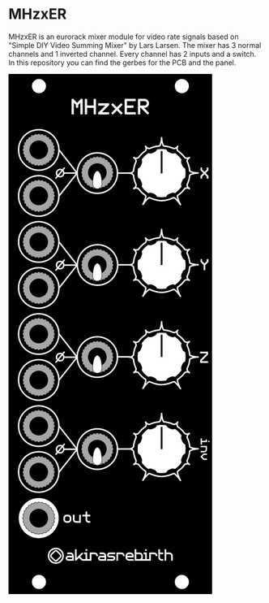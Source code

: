 # MHzxER
MHzxER is an eurorack mixer module for video rate signals based on "Simple DIY Video Summing Mixer" by Lars Larsen. The mixer has 3 normal channels and 1 inverted channel. Every channel has 2 inputs and a switch. In this repository you can find the gerbes for the PCB and the panel.

![panel](https://github.com/akirasrebirth/MHzxER/blob/master/Images/MHzxER_Panel.png)
